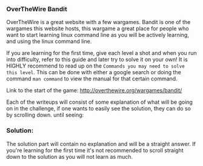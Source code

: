 ### OverTheWire Bandit

OverTheWire is a great website with a few wargames. Bandit is one of the wargames this website hosts, this wargame 
a great place for people who want to start learning linux command line as you will be actively learning, and using the linux command line.

If you are learning for the first time, give each level a shot and when you run into difficulty, refer to this guide and later try 
to solve it on your own! It is HIGHLY recommend to read up on the ```Commands you may need to solve this level```. This can be 
done with either a google search or doing the command ```man command``` to view the manual for that certain command.

Link to the start of the game: http://overthewire.org/wargames/bandit/

Each of the writeups will consist of some explanation of what will be going on in the challenge, if one wants 
to easily see the solution, they can do so by scrolling down.
until seeing:

### Solution:

The solution part will contain no explanation and will be a straight answer. If you're learning for the
first time it's not recommended to scroll straight down to the solution as you will not learn as much.

